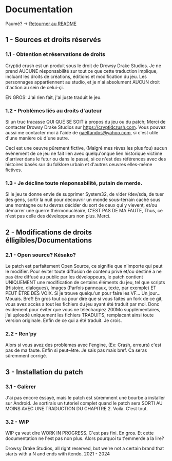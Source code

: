 # Documentation

Paumé? -> [Retourner au README](README)

## 1 - Sources et droits réservés
### 1.1 - Obtention et réservations de droits
Cryptid crush est un produit sous le droit de Drowsy Drake Studios. Je ne prend AUCUNE résponsabilité sur tout ce que cette traduction implique, incluant les droits de créations, éditions et modification du jeu. Les personnages appartiennent au studio, et je n'ai absolument AUCUN droit d'action au sein de celui-çi.

EN GROS: J'ai rien fait, j'ai juste traduit le jeu.

### 1.2 - Problèmes liés au droits d'auteur
Si un truc tracasse QUI QUE SE SOIT à propos du jeu ou du patch; Merci de contacter Drowsy Drake Studios sur https://cryptidcrush.com. Vous pouvez aussi me contacter moi à l'aide de gaelfandos@yahoo.com, si c'est utile d'une manière où d'une autre.

Ceci est une oeuvre pûrement fictive, (Malgré mes rèves les plus fou) aucun évènement de ce jeu ne fait lien avec quelqu'onque lien historique victime d'arriver dans le futur ou dans le passé, si ce n'est des références avec des histoires basés sur du folklore urbain et d'autres oeuvres elles-même fictives.

### 1.3 - Je décline toute résponsabilité, putain de merde.
Si le jeu te donne envie de supprimer System32, de vider /dev/sda, de tuer des gens, sortir la nuit pour découvrir un monde sous-térrain caché sous une montagne ou tu devras décider du sort de ceux qui y vievent, et/ou démarrer une guerre thérmonucléaire, C'EST PAS DE MA FAUTE, Thus, ce n'est pas celle des développeurs non plus. Merci.

## 2 - Modifications de droits élligibles/Documentations
### 2.1 - Open source? Késako?
Le patch est parfaitement Open Source, ce signifie que n'importe qui peut le modifier. Pour éviter toute diffusion de contenu privé et/ou destiné a ne pas être diffusé au public par les développeurs, le patch contient UNIQUEMENT une modification de certains éléments du jeu, tel que scripts (Histoire, dialogues), Images (Parfois panneaux, texte, par exemple) ET PEUT ÊTRE DES VOIX. Si je trouve quelqu'un pour faire les VF... Un jour... Mouais. Bref! En gros tout ca pour dire que si vous faites un fork de ce git, vous avez accès a tout les fichiers du jeu ayant été traduit par moi. Donc évidement pour éviter que vous ne téléchargiez 200Mo supplémentaires, j'ai uploadé uniquement les fichiers TRADUITS, remplacant ainsi toute version originale. Enfin de ce qui a été traduit. Je crois.

### 2.2 - Ren'py
Alors si vous avez des problèmes avec l'engine, (Ex: Crash, erreurs) c'est pas de ma faute.
Enfin si peut-être. Je sais pas mais bref.  Ca seras sûremment corrigé.

## 3 - Installation du patch
### 3.1 - Galèrer
J'ai pas encore éssayé, mais le patch est sûremment une bourbe a installer sur Android. Je sortirais un tutoriel complet quand le patch sera SORTI AU MOINS AVEC UNE TRADUCTION DU CHAPITRE 2. Voilà. C'est tout.

### 3.2 - WIP
WIP ça veut dire WORK IN PROGRESS.
C'est pas fini. En gros. Et cette documentation ne l'est pas non plus. Alors pourquoi tu t'emmerde a la lire?




Drowsy Drake Studios, all right reserved, but we're not a certain brand that starts with a N and ends with itendo.
2021 - 2024
